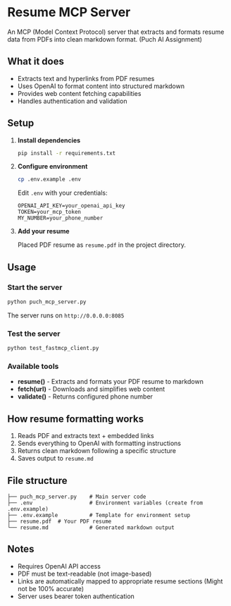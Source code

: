 # Resume MCP Server

An MCP (Model Context Protocol) server that extracts and formats resume data from PDFs into clean markdown format. (Puch AI Assignment)

## What it does

- Extracts text and hyperlinks from PDF resumes
- Uses OpenAI to format content into structured markdown
- Provides web content fetching capabilities
- Handles authentication and validation

## Setup

1. **Install dependencies**

   ```bash
   pip install -r requirements.txt
   ```

2. **Configure environment**

   ```bash
   cp .env.example .env
   ```

   Edit `.env` with your credentials:

   ```
   OPENAI_API_KEY=your_openai_api_key
   TOKEN=your_mcp_token
   MY_NUMBER=your_phone_number
   ```

3. **Add your resume**

   Placed PDF resume as `resume.pdf` in the project directory.

## Usage

### Start the server

```bash
python puch_mcp_server.py
```

The server runs on `http://0.0.0.0:8085`

### Test the server

```bash
python test_fastmcp_client.py
```

### Available tools

- **resume()** - Extracts and formats your PDF resume to markdown
- **fetch(url)** - Downloads and simplifies web content
- **validate()** - Returns configured phone number

## How resume formatting works

1. Reads PDF and extracts text + embedded links
2. Sends everything to OpenAI with formatting instructions
3. Returns clean markdown following a specific structure
4. Saves output to `resume.md`

## File structure

```
├── puch_mcp_server.py    # Main server code
├── .env                  # Environment variables (create from .env.example)
├── .env.example          # Template for environment setup
├── resume.pdf  # Your PDF resume
└── resume.md             # Generated markdown output
```

## Notes

- Requires OpenAI API access
- PDF must be text-readable (not image-based)
- Links are automatically mapped to appropriate resume sections (Might not be 100% accurate)
- Server uses bearer token authentication
